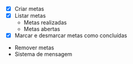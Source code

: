 - [x] Criar metas
- [x] Listar metas
  - Metas realizadas
  - Metas abertas
- [x] Marcar e desmarcar metas como concluídas
- Remover metas
- Sistema de mensagem